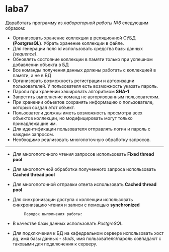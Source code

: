 # laba7

Доработать программу из *лабораторной работы №6* следующим образом:

- Организовать хранение коллекции в реляционной СУБД **(PostgresQL)**. Убрать хранение коллекции в файле.
- Для генерации поля id использовать средства базы данных *(sequence)*.
- Обновлять состояние коллекции в памяти только при успешном добавлении объекта в БД
- Все команды получения данных должны работать с коллекцией в памяти, а не в БД
- Организовать возможность регистрации и авторизации пользователей. У пользователя есть возможность указать пароль.
- Пароли при хранении хэшировать алгоритмом **SHA-1**
- Запретить выполнение команд не авторизованным пользователям.
- При хранении объектов сохранять информацию о пользователе, который создал этот объект.
- Пользователи должны иметь возможность просмотра всех объектов коллекции, но модифицировать могут только принадлежащие им.
- Для идентификации пользователя отправлять логин и пароль с каждым запросом.
- Необходимо реализовать многопоточную обработку запросов.
-------
- Для многопоточного чтения запросов использовать **Fixed thread pool**
- Для многопотчной обработки полученного запроса использовать **Cached thread pool**
- Для многопоточной отправки ответа использовать **Cached thread pool**
- Для синхронизации доступа к коллекции использовать синхронизацию чтения и записи с помощью **synchronized**
           
           Порядок выполнения работы:

- В качестве базы данных использовать *PostgreSQL*.
- Для подключения к БД на кафедральном сервере использовать хост *pg*, имя базы данных - *studs*, имя пользователя/пароль совпадают с таковыми для подключения к серверу.
